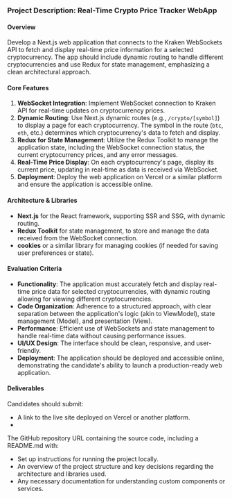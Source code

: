 ### Project Description: **Real-Time Crypto Price Tracker WebApp**

#### Overview
Develop a Next.js web application that connects to the Kraken WebSockets API to fetch and display real-time price information for a selected cryptocurrency. The app should include dynamic routing to handle different cryptocurrencies and use Redux for state management, emphasizing a clean architectural approach.

#### Core Features
1. **WebSocket Integration**: Implement WebSocket connection to Kraken API for real-time updates on cryptocurrency prices.
2. **Dynamic Routing**: Use Next.js dynamic routes (e.g., `/crypto/[symbol]`) to display a page for each cryptocurrency. The symbol in the route (`btc`, `eth`, etc.) determines which cryptocurrency's data to fetch and display.
3. **Redux for State Management**: Utilize the Redux Toolkit to manage the application state, including the WebSocket connection status, the current cryptocurrency prices, and any error messages.
4. **Real-Time Price Display**: On each cryptocurrency's page, display its current price, updating in real-time as data is received via WebSocket.
5. **Deployment**: Deploy the web application on Vercel or a similar platform and ensure the application is accessible online.

#### Architecture & Libraries
- **Next.js** for the React framework, supporting SSR and SSG, with dynamic routing.
- **Redux Toolkit** for state management, to store and manage the data received from the WebSocket connection.
- **cookies** or a similar library for managing cookies (if needed for saving user preferences or state).

#### Evaluation Criteria
- **Functionality**: The application must accurately fetch and display real-time price data for selected cryptocurrencies, with dynamic routing allowing for viewing different cryptocurrencies.
- **Code Organization**: Adherence to a structured approach, with clear separation between the application's logic (akin to ViewModel), state management (Model), and presentation (View).
- **Performance**: Efficient use of WebSockets and state management to handle real-time data without causing performance issues.
- **UI/UX Design**: The interface should be clean, responsive, and user-friendly.
- **Deployment**: The application should be deployed and accessible online, demonstrating the candidate's ability to launch a production-ready web application.

#### Deliverables
Candidates should submit:
- A link to the live site deployed on Vercel or another platform.
-

The GitHub repository URL containing the source code, including a README.md with:
  - Set up instructions for running the project locally.
  - An overview of the project structure and key decisions regarding the architecture and libraries used.
  - Any necessary documentation for understanding custom components or services.

